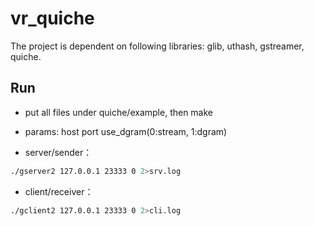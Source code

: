 # vr_quiche
The project is dependent on following libraries: glib, uthash, gstreamer, quiche.

## Run
- put all files under quiche/example, then make

- params: host port use_dgram(0:stream, 1:dgram)

- server/sender：

```bash
./gserver2 127.0.0.1 23333 0 2>srv.log
```

- client/receiver：

```bash
./gclient2 127.0.0.1 23333 0 2>cli.log
```
